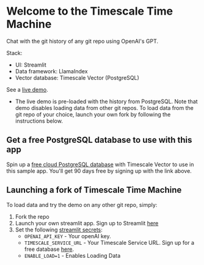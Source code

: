 # Welcome to the Timescale Time Machine

Chat with the git history of any git repo using OpenAI's GPT.

Stack: 
- UI: Streamlit
- Data framework: LlamaIndex
- Vector database: Timescale Vector (PostgreSQL)

See a [live demo](https://pg-timemachine.streamlit.app/). 
- The live demo is pre-loaded with the history from PostgreSQL. Note that demo disables loading data from other git repos. To load data from the git repo of your choice, launch your own fork by following the instructions below.

## Get a free PostgreSQL database to use with this app
Spin up a [free cloud PostgreSQL database](https://console.cloud.timescale.com/signup?utm_campaign=vectorlaunch&utm_source=github&utm_medium=direct) with Timescale Vector to use in this sample app. You'll get 90 days free by signing up with the link above.

## Launching a fork of Timescale Time Machine
To load data and try the demo on any other git repo, simply:
1) Fork the repo 
2) Launch your own streamlit app. Sign up to Streamlit [here](https://streamlit.io)
3) Set the following [streamlit secrets](https://docs.streamlit.io/streamlit-community-cloud/deploy-your-app/secrets-management): 
    - `OPENAI_API_KEY` - Your openAI key.
    - `TIMESCALE_SERVICE_URL` - Your Timescale Service URL. Sign up for a free database [here](https://console.cloud.timescale.com/signup?utm_campaign=vectorlaunch&utm_source=github&utm_medium=direct).
    - `ENABLE_LOAD=1` - Enables Loading Data

